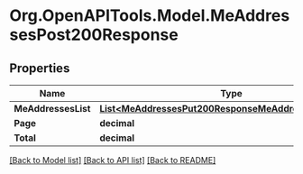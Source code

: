 # Org.OpenAPITools.Model.MeAddressesPost200Response

## Properties

Name | Type | Description | Notes
------------ | ------------- | ------------- | -------------
**MeAddressesList** | [**List&lt;MeAddressesPut200ResponseMeAddressesListInner&gt;**](MeAddressesPut200ResponseMeAddressesListInner.md) |  | [optional] 
**Page** | **decimal** |  | [optional] 
**Total** | **decimal** |  | [optional] 

[[Back to Model list]](../README.md#documentation-for-models) [[Back to API list]](../README.md#documentation-for-api-endpoints) [[Back to README]](../README.md)

